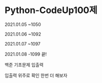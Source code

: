 # Python-CodeUp100제

2021.01.05 ~1050


2021.01.06 ~1092

2021.01.07 ~1097

2021.01.08 -1099 끝!

백준 기초문제 입출력

입출력 위주로 확인 한번 더 해보자
